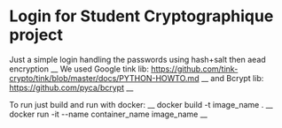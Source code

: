 # Login for Student Cryptographique project

Just a simple login handling the passwords using hash+salt then aead encryption __
We used Google tink lib: https://github.com/tink-crypto/tink/blob/master/docs/PYTHON-HOWTO.md __
and Bcrypt lib: https://github.com/pyca/bcrypt __

To run just build and run with docker: __
docker build -t image_name . __
docker run -it --name container_name image_name __
